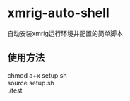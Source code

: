 # xmrig-auto-shell
自动安装xmrig运行环境并配置的简单脚本<br>

使用方法
------

chmod a+x setup.sh<br>
source setup.sh<br>
./test<br>
